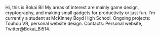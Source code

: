 Hi, this is Bokai Bi!
My areas of interest are mainly game design, cryptography, and making small gadgets for productivity or just fun.
I'm currently a student at McKinney Boyd High School.
Ongoing projects: Touhou VR, personal website design.
Contacts: Personal website, Twitter@Bokai_Bi514.
